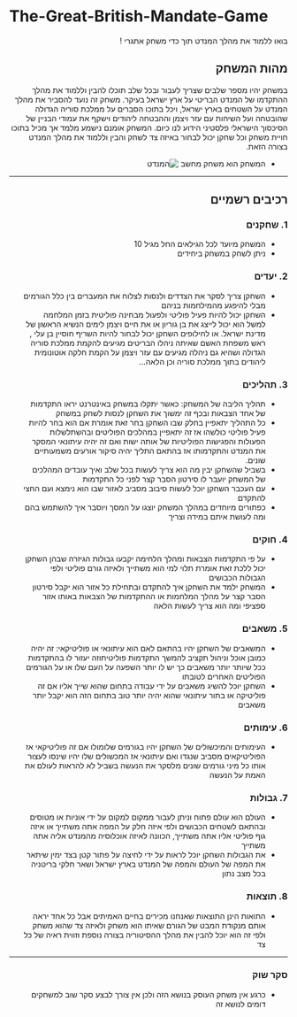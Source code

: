 # The-Great-British-Mandate-Game

<div dir='rtl' lang='he'>

בואו ללמוד את מהלך המנדט תוך כדי משחק אתגרי !

## מהות המשחק
במשחק יהיו מספר שלבים שצריך לעבור ובכל שלב תוכלו להבין וללמוד את מהלך ההתקדמו של המנדט הבריטי על ארץ ישראל בעיקר.
משחק זה נועד להסביר את מהלך המנדט על השטחים בארץ ישראל, ויכל בתוכו הסברים על ממלכת סוריה הגדולה שהובטחה ועל השיחות 
עם עזר ויצמן וההבטחה ליהודים וישקף את עמודי הבניין של הסיכסוך הישראלי פלסטיני הידוע לנו כיום.
המשחק אומנם נישמע מלמד אך מכיל בתוכו חויית משחק וכל שחקן יכול לבחור באיזה צד לשחק והבין וללמוד את מהלך המנדט בצורה הזאת.

* המשחק הוא משחק מחשב 
![המנדט](https://user-images.githubusercontent.com/57287269/226827556-bf8ccdcd-0cf8-419f-a007-d340cbb7e053.png)

---


## רכיבים רשמיים

### 1. שחקנים
* המשחק מיועד לכל הגילאים החל מגיל 10
* ניתן לשחק במשחק ביחידים

### 2. יעדים

* השחקן צריך לסקר את הצדדים ולנסות לצלוח את המעברים בין כלל הגורמים מבלי להיפגע מהמילחמות בניהם
* השחקן יכול להיות פעיל פוליטי ולפעול מבחינה פוליטית בזמן המלחמה למשל הוא יכול לייצג את בן גוריון או את חיים ויצמן לימים הנשיא הראשון של מדינת ישראל. או לחילופים השחקן יכול לבחור להיות השריף חוסיין בן עלי , ראש משפחת האשם שאיתה ניהלו הבריטים מגיעים להקמת ממלכת סוריה הגדולה ושהיא גם ניהלה מגיעים עם עזר ויצמן על הקמת חלקה אוטונומית ליהודים בתוך ממלכת סוריה וכן הלאה...

### 3. תהליכים
* תהליך הליבה של המשחק: כאשר יתקלו במשחק באינטרנט יראו התקדמות של אחד הצבאות ובכף זה ימשוך את השחקן לנסות לשחק במשחק 
* כל התהליך יתאפיין בחלק שבו השחקן בחר זאת אומרת אם הוא בחר להיות פעיל פוליטי כולשהו אז זה יתאפיין במהלכים הפוליטים ובהשתלשלות הפעולות והפגישות הפוליטיות של אותה ישות ואם זה יהיה עיתונאי המסקר את המנדט והתקדמותו אז בהתאם התליך יהיה סיקור אורעים משמעותיים שונים.
* בשביל שהשחקן יבין מה הוא צריך לעשות בכל שלב ואיך עובדים המהלכים של המשחק יועבר לו סירטון הסבר קצר לפני כל התקדמות 
* עם העכבר השחקן יוכל לעשות סיבוב מסביב לאזור שבו הוא נימצא ועם החצי להתקדם
* כפתורים מיוחדים במהלך המשחק יוצגו על המסך ויוסבר איך להשתמש בהם ומה לעושת איתם במידה וצריך  

### 4. חוקים
* על פי התקדמות הצבאות ומהלך הלחימה יקבעו גבולות הגיזרה שבהן השחקן יכול ללכת זאת אומרת תלוי למי הוא משתייך ולאיזה גורם פוליטי ולפי הגבולות הכבושים 
* המשחק ילמד את השחקן איך להתקדם ובתחילת כל אזור הוא יקבל סירטון הסבר קצר על מהלך המלחמות או ההתקדמות של הצבאות באותו אזור ספציפי ומה הוא צריך לעשות הלאה

### 5. משאבים
* המשאבים של השחקן יהיו בהתאם לאם הוא עיתונאי או פוליטיקאי: זה יהיה כמובן אוכל וניהול תקציב להמשך התקדמות פוליטיתוזה יעזור לו בהתקדמות ככל שיותר יותר משאבים כך יש לו יותר השפעה על העם שלו או על הגורמים הפוליטים האחרים לטובתו
* השחקן יוכל להשיג משאבים על ידי עבודה בתחום שהוא שייך אליו אם זה פוליטיקה או בתור עיתונאי שהוא יהיה יותר טוב בתחום הזה הוא יקבל יותר משאבים

### 6. עימותים
* העימותים והמיכשולים של השחקן יהיו בגורמים שלומולו אם זה פוליטיקאי אז הפוליטיקאים מסביב שנגדו ואם עיתונאי אז המכשולים שלו יהיו שינסו לעצור אותו כל מיני גורמים שונים מלסקר את הנעשה בשביל לא להראות לעולם את האמת על הנעשה

### 7. גבולות
* העולם הוא עולם פתוח וניתן לעבור ממקום למקום על ידי  אוניות או מטוסים ובהתאם לשטחים הכבושים ולפי איזה חלק על המפה אתה משתייך או איזה גוף פוליטי אליו אתה משתייך, הכוונה לאיזה אוכלוסיה מהמנדט אליה אתה משתייך
* את הגבולות השחקן יוכל לראות על ידי לחיצה על פתור קטן בצד ימין שיתאר את המפה של העולם והמפה של המנדט בארץ ישראל ושאר חלקי בריטניה בכל מצב נתון 


### 8. תוצאות
* התואות הינן התוצאות שאנחנו מכירים בחיים האמיתים אבל כל אחד יראה אותם מנקודת המבט של הגורם שאיתו הוא משחק ולאיזה צד שהוא משחק ולפי זה הוא יוכל להבין את מהלך ההסיטוריה בצורה נוספת וזווית ראיה של כל צד 
---

### סקר שוק
* כרגע אין משחק העוסק בנושא הזה ולכן אין צורך לבצע סקר שוב למשחקים דומים לנושא זה
</div>
